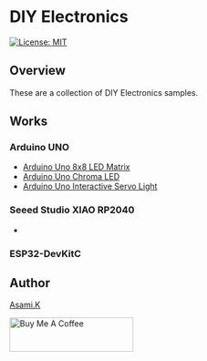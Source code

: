 # DIY Electronics

[![License: MIT](https://img.shields.io/badge/License-MIT-yellow.svg)](https://opensource.org/licenses/MIT)

## Overview

These are a collection of DIY Electronics samples.

## Works 

### Arduino UNO

- [Arduino Uno 8x8 LED Matrix](https://github.com/asamiile/diy-electronics/tree/main/Arduino_Uno_8x8_led_matrix)
- [Arduino Uno Chroma LED](https://github.com/asamiile/diy-electronics/tree/main/Arduino_Uno_Chroma_LED)
- [Arduino Uno Interactive Servo Light](https://github.com/asamiile/diy-electronics/tree/main/Arduino_Uno_Interactive_Servo_Light)


### Seeed Studio XIAO RP2040

- []()


### ESP32-DevKitC 


## Author

[Asami.K](https://asami.tokyo/)

<a href="https://www.buymeacoffee.com/asamiile" target="_blank"><img src="https://cdn.buymeacoffee.com/buttons/v2/default-yellow.png" alt="Buy Me A Coffee" style="height: 60px !important;width: 217px !important;" ></a>
